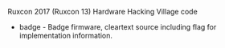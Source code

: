 Ruxcon 2017 (Ruxcon 13) Hardware Hacking Village code

 - badge - Badge firmware, cleartext source including flag for implementation information.